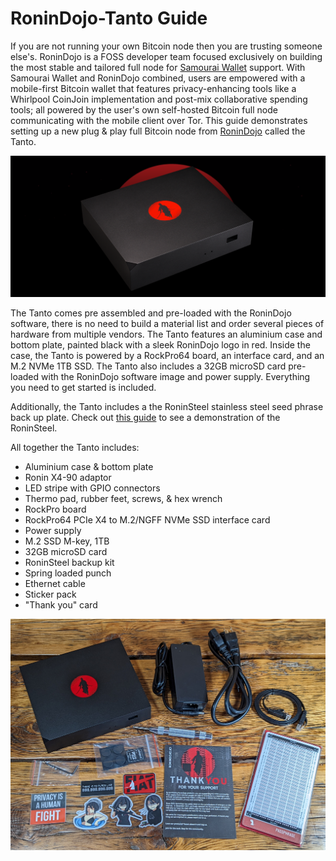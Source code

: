 # RoninDojo-Tanto Guide
If you are not running your own Bitcoin node then you are trusting someone else's. RoninDojo is a FOSS developer team focused exclusively on building the most stable and tailored full node for [Samourai Wallet](https://samouraiwallet.com/) support. With Samourai Wallet and RoninDojo combined, users are empowered with a mobile-first Bitcoin wallet that features privacy-enhancing tools like a Whirlpool CoinJoin implementation and post-mix collaborative spending tools; all powered by the user's own self-hosted Bitcoin full node communicating with the mobile client over Tor. This guide demonstrates setting up a new plug & play full Bitcoin node from [RoninDojo](https://ronindojo.io/) called the Tanto.

<p align="center">
  <img src="assets/titleimage.png">
 </p>
 
The Tanto comes pre assembled and pre-loaded with the RoninDojo software, there is no need to build a material list and order several pieces of hardware from multiple vendors. The Tanto features an aluminium case and bottom plate, painted black with a sleek RoninDojo logo in red. Inside the case, the Tanto is powered by a RockPro64 board, an interface card, and an M.2 NVMe 1TB SSD. The Tanto also includes a 32GB microSD card pre-loaded with the RoninDojo software image and power supply. Everything you need to get started is included. 

Additionally, the Tanto includes a the RoninSteel stainless steel seed phrase back up plate. Check out [this guide](https://bitcoinmagazine.com/guides/how-to-bitcoin-seed-backup-roninsteel) to see a demonstration of the RoninSteel.

All together the Tanto includes:

- Aluminium case & bottom plate
- Ronin X4-90 adaptor
- LED stripe with GPIO connectors
- Thermo pad, rubber feet, screws, & hex wrench
- RockPro board
- RockPro64 PCIe X4 to M.2/NGFF NVMe SSD interface card
- Power supply
- M.2 SSD M-key, 1TB
- 32GB microSD card
- RoninSteel backup kit
- Spring loaded punch
- Ethernet cable
- Sticker pack
- "Thank you" card

<p align="center">
  <img src="assets/Tanto03.jpg">
 </p>
